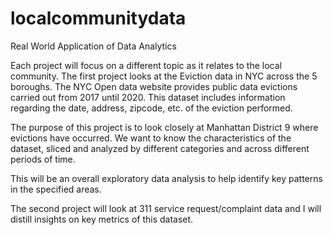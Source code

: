 # localcommunitydata
Real World Application of Data Analytics

Each project will focus on a different topic as it relates to the local community. 
The first project looks at the Eviction data in NYC across the 5 boroughs. The NYC Open data website provides public data evictions carried out from 2017 until 2020. This dataset includes information regarding the date, address, zipcode, etc. of the eviction performed.

The purpose of this project is to look closely at Manhattan District 9 where evictions have occurred. We want to know the characteristics of the dataset, sliced and analyzed by different categories and across different periods of time. 

This will be an overall exploratory data analysis to help identify key patterns in the specified areas.

The second project will look at 311 service request/complaint data and I will distill insights on key metrics of this dataset.
